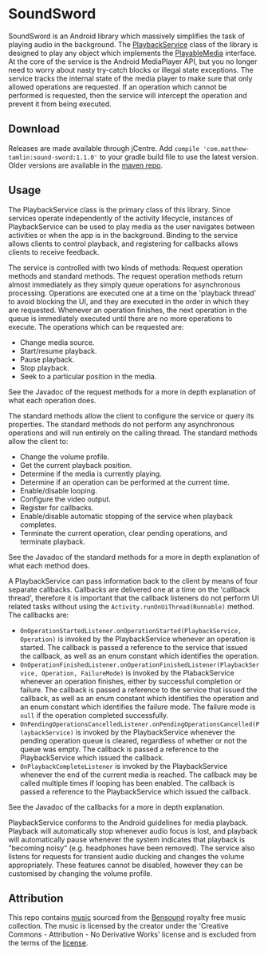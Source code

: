 
# SoundSword
SoundSword is an Android library which massively simplifies the task of playing audio in the background. The [PlaybackService](library/src/main/java/com/matthewtamlin/soundsword/PlaybackService.java) class of the library is designed to play any object which implements the [PlayableMedia](library/src/main/java/com/matthewtamlin/soundsword/PlayableMedia.java) interface. At the core of the service is the Android MediaPlayer API, but you no longer need to worry about nasty try-catch blocks or illegal state exceptions. The service tracks the internal state of the media player to make sure that only allowed operations are requested. If an operation which cannot be performed is requested, then the service will intercept the operation and prevent it from being executed.

## Download
Releases are made available through jCentre. Add `compile 'com.matthew-tamlin:sound-sword:1.1.0'` to your gradle build file to use the latest version. Older versions are available in the [maven repo](https://bintray.com/matthewtamlin/maven/SoundSword/view).

## Usage
The PlaybackService class is the primary class of this library. Since services operate independently of the activity lifecycle, instances of PlaybackService can be used to play media as the user navigates between activities or when the app is in the background. Binding to the service allows clients to control playback, and registering for callbacks allows clients to receive feedback. 

The service is controlled with two kinds of methods: Request operation methods and standard methods. The request operation methods return almost immediately as they simply queue operations for asynchronous processing. Operations are executed one at a time on the 'playback thread' to avoid blocking the UI, and they are executed in the order in which they are requested. Whenever an operation finishes, the next operation in the queue is immediately executed until there are no more operations to execute. The operations which can be requested are:
- Change media source.
- Start/resume playback.
- Pause playback.
- Stop playback.
- Seek to a particular position in the media.

See the Javadoc of the request methods for a more in depth explanation of what each operation does. 

The standard methods allow the client to configure the service or query its properties. The standard methods do not perform any asynchronous operations and will run entirely on the calling thread. The standard methods allow the client to:
- Change the volume profile.
- Get the current playback position.
- Determine if the media is currently playing.
- Determine if an operation can be performed at the current time.
- Enable/disable looping.
- Configure the video output.
- Register for callbacks.
- Enable/disable automatic stopping of the service when playback completes.
- Terminate the current operation, clear pending operations, and terminate playback.

See the Javadoc of the standard methods for a more in depth explanation of what each method does. 

A PlaybackService can pass information back to the client by means of four separate callbacks. Callbacks are delivered one at a time on the 'callback thread', therefore it is important that the callback listeners do not perform UI related tasks without using the `Activity.runOnUiThread(Runnable)` method. The callbacks are:
- `OnOperationStartedListener.onOperationStarted(PlaybackService, Operation)` is invoked by the PlaybackService whenever an operation is started. The callback is passed a reference to the service that issued the callback, as well as an enum constant which identifies the operation.
- `OnOperationFinishedListener.onOperationFinishedListener(PlaybackService, Operation, FailureMode)` is invoked by the PlabackService whenever an operation finishes, either by successful completion or failure. The callback is passed a reference to the service that issued the callback, as well as an enum constant which identifies the operation and an enum constant which identifies the failure mode. The failure mode is `null` if the operation completed successfully.
- `OnPendingOperationsCancelledListener.onPendingOperationsCancelled(PlaybackService)` is invoked by the PlaybackService whenever the pending operation queue is cleared, regardless of whether or not the queue was empty. The callback is passed a reference to the PlaybackService which issued the callback.
- `OnPlaybackCompleteListener` is invoked by the PlaybackService whenever the end of the current media is reached. The callback may be called multiple times if looping has been enabled. The callback is passed a reference to the PlaybackService which issued the callback.
 
See the Javadoc of the callbacks for a more in depth explanation.

PlaybackService conforms to the Android guidelines for media playback. Playback will automatically stop whenever audio focus is lost, and playback will automatically pause whenever the system indicates that playback is "becoming noisy" (e.g. headphones have been removed). The service also listens for requests for transient audio ducking and changes the volume appropriately. These features cannot be disabled, however they can be customised by changing the volume profile.

## Attribution
This repo contains [music](testapp/src/main/assets) sourced from the [Bensound](http://www.bensound.com/royalty-free-music/electronica) royalty free music collection. The music is licensed by the creator under the 'Creative Commons - Attribution - No Derivative Works' license and is excluded from the terms of the [license](LICENSE).
